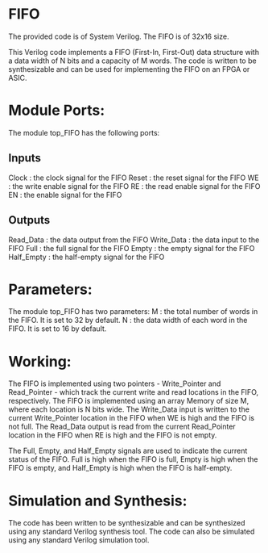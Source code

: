 # FIFO
The provided code is of System Verilog. The FIFO is of 32x16 size.

This Verilog code implements a FIFO (First-In, First-Out) data structure with a data width of N bits and a capacity of M words. The code is written to be synthesizable and can be used for implementing the FIFO on an FPGA or ASIC.

# Module Ports:
The module top_FIFO has the following ports:

## Inputs
Clock : the clock signal for the FIFO
Reset : the reset signal for the FIFO
WE : the write enable signal for the FIFO
RE : the read enable signal for the FIFO
EN : the enable signal for the FIFO

## Outputs
Read_Data : the data output from the FIFO
Write_Data : the data input to the FIFO
Full : the full signal for the FIFO
Empty : the empty signal for the FIFO
Half_Empty : the half-empty signal for the FIFO

# Parameters:
The module top_FIFO has two parameters:
M : the total number of words in the FIFO. It is set to 32 by default.
N : the data width of each word in the FIFO. It is set to 16 by default.

# Working:
The FIFO is implemented using two pointers - Write_Pointer and Read_Pointer - which track the current write and read locations in the FIFO, respectively. The FIFO is implemented using an array Memory of size M, where each location is N bits wide. The Write_Data input is written to the current Write_Pointer location in the FIFO when WE is high and the FIFO is not full. The Read_Data output is read from the current Read_Pointer location in the FIFO when RE is high and the FIFO is not empty.

The Full, Empty, and Half_Empty signals are used to indicate the current status of the FIFO. Full is high when the FIFO is full, Empty is high when the FIFO is empty, and Half_Empty is high when the FIFO is half-empty.

# Simulation and Synthesis:
The code has been written to be synthesizable and can be synthesized using any standard Verilog synthesis tool. The code can also be simulated using any standard Verilog simulation tool.
